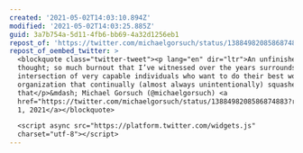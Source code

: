 ```yaml
---
created: '2021-05-02T14:03:10.894Z'
modified: '2021-05-02T14:03:25.885Z'
guid: 3a7b754a-5d11-4fb6-bb69-4a32d1256eb1
repost_of: 'https://twitter.com/michaelgorsuch/status/1388498208586874883'
repost_of_oembed_twitter: >
  <blockquote class="twitter-tweet"><p lang="en" dir="ltr">An unfinished
  thought; so much burnout that I’ve witnessed over the years surrounds the
  intersection of very capable individuals who want to do their best work and an
  organization that continually (almost always unintentionally) squashes
  that</p>&mdash; Michael Gorsuch (@michaelgorsuch) <a
  href="https://twitter.com/michaelgorsuch/status/1388498208586874883?ref_src=twsrc%5Etfw">May
  1, 2021</a></blockquote>

  <script async src="https://platform.twitter.com/widgets.js"
  charset="utf-8"></script>
---
```

 
